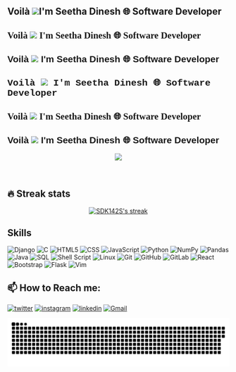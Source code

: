 <h2>Voilà  <img src="https://media.giphy.com/media/hvRJCLFzcasrR4ia7z/giphy.gif" width="28"><h>I'm Seetha Dinesh 🌐 Software Developer </h>  
<h2 style="font-family: 'Times New Roman', Times, serif;">Voilà  <img src="https://media.giphy.com/media/hvRJCLFzcasrR4ia7z/giphy.gif" width="28"> I'm Seetha Dinesh 🌐 Software Developer </h2>

<h2 style="font-family: Arial, sans-serif;">Voilà  <img src="https://media.giphy.com/media/hvRJCLFzcasrR4ia7z/giphy.gif" width="28"> I'm Seetha Dinesh 🌐 Software Developer </h2>

<h2 style="font-family: 'Courier New', Courier, monospace;">Voilà  <img src="https://media.giphy.com/media/hvRJCLFzcasrR4ia7z/giphy.gif" width="28"> I'm Seetha Dinesh 🌐 Software Developer </h2>

<h2 style="font-family: Georgia, serif;">Voilà  <img src="https://media.giphy.com/media/hvRJCLFzcasrR4ia7z/giphy.gif" width="28"> I'm Seetha Dinesh 🌐 Software Developer </h2>

<h2 style="font-family: Verdana, Geneva, sans-serif;">Voilà  <img src="https://media.giphy.com/media/hvRJCLFzcasrR4ia7z/giphy.gif" width="28"> I'm Seetha Dinesh 🌐 Software Developer </h2>

</h2>



<p align="center">
  <a href="https://github.com/SDK142S/readme-typing-svg"><img src="https://readme-typing-svg.herokuapp.com/?lines=;Self-taught%20;Always%20learning%20new%20things&font=Fira%20Code&center=true&width=440&height=45&color=f75c7e&vCenter=true&size=22"></a>
</p>
<br/>
<!---<p align="center">
  <a href="https://github.com/SDK142S?tab=repositories&sort=stargazers">
    <img alt="total stars" title="Total stars on GitHub" src="https://custom-icon-badges.herokuapp.com/badge/dynamic/json?logo=star&color=55960c&labelColor=488207&label=Stars&style=for-the-badge&query=%24.stars&url=https://api.github-star-counter.workers.dev/user/Hari-G-max"/></a>
  <a href="https://github.com/SDK142S?tab=followers">
    <img alt="followers" title="Follow me on Github" src="https://custom-icon-badges.herokuapp.com/github/followers/SDK142S?color=236ad3&labelColor=1155ba&style=for-the-badge&logo=person-add&label=Follow&logoColor=white"/></a>
</p>-->

## 🔥 Streak stats


<p align="center">
  <a href="https://github.com/SDK142S/github-readme-streak-stats">
    <img title="🔥 Get streak stats for your profile at git.io/streak-stats" alt="SDK142S's streak" src="https://github-readme-streak-stats.herokuapp.com/?user=SDK142S&theme=monokai-metallian&hide_border=true"/></a>
     
     
## Skills 
![Django](https://img.shields.io/badge/django-%23092E20.svg?style=for-the-badge&logo=django&logoColor=white)
![C](https://img.shields.io/badge/c-%2300599C.svg?style=for-the-badge&logo=c&logoColor=white)
![HTML5](https://img.shields.io/badge/html5-%23E34F26.svg?style=for-the-badge&logo=html5&logoColor=white)
![CSS](https://img.shields.io/badge/CSS-%231572B6.svg?style=for-the-badge&logo=css3&logoColor=white)
![JavaScript](https://img.shields.io/badge/javascript-%23323330.svg?style=for-the-badge&logo=javascript&logoColor=%23F7DF1E)
![Python](https://img.shields.io/badge/python-3670A0?style=for-the-badge&logo=python&logoColor=ffdd54)
![NumPy](https://img.shields.io/badge/numpy-%23013243.svg?style=for-the-badge&logo=numpy&logoColor=white)
![Pandas](https://img.shields.io/badge/pandas-%23150458.svg?style=for-the-badge&logo=pandas&logoColor=white)
![Java](https://img.shields.io/badge/Java-%23ED8B00.svg?style=for-the-badge&logo=java&logoColor=white)
![SQL](https://img.shields.io/badge/SQL-%2307405e.svg?style=for-the-badge&logo=amazon-dynamodb&logoColor=white)
![Shell Script](https://img.shields.io/badge/Shell_Script-%23121011.svg?style=for-the-badge&logo=gnu-bash&logoColor=white)
![Linux](https://img.shields.io/badge/Linux-FCC624?style=for-the-badge&logo=linux&logoColor=black)
![Git](https://img.shields.io/badge/git-%23F05033.svg?style=for-the-badge&logo=git&logoColor=white)
![GitHub](https://img.shields.io/badge/github-%23121011.svg?style=for-the-badge&logo=github&logoColor=white)
![GitLab](https://img.shields.io/badge/gitlab-%23181717.svg?style=for-the-badge&logo=gitlab&logoColor=white)
![React](https://img.shields.io/badge/react-%2320232a.svg?style=for-the-badge&logo=react&logoColor=%2361DAFB)
![Bootstrap](https://img.shields.io/badge/bootstrap-%238511FA.svg?style=for-the-badge&logo=bootstrap&logoColor=white)
![Flask](https://img.shields.io/badge/flask-%23000.svg?style=for-the-badge&logo=flask&logoColor=white)
![Vim](https://img.shields.io/badge/VIM-%2311AB00.svg?style=for-the-badge&logo=vim&logoColor=white)


  
<h2>📫 How to Reach me: </h2> 

[<img src='https://img.shields.io/badge/Twitter-1DA1F2?style=for-the-badge&logo=twitter&logoColor=white' alt='twitter' height='28'>](https://twitter.com/ssdk_)  [<img src='https://img.shields.io/badge/Instagram-E4405F?style=for-the-badge&logo=instagram&logoColor=white' alt='instagram' height='28'>](https://www.instagram.com/ssdk/)  [<img src='https://img.shields.io/badge/LinkedIn-0077B5?style=for-the-badge&logo=linkedin&logoColor=white' alt='linkedin' height='28'>](https://www.linkedin.com/in/its-me-sees/)  [<img src='https://img.shields.io/badge/Gmail-D14836?style=for-the-badge&logo=gmail&logoColor=white' alt='Gmail' height='28'>](https://www.linkedin.com/in/its-me-sees/)


<a href=#><img src="contributions.svg"></a>
